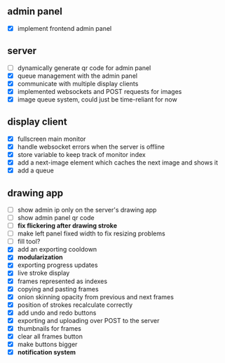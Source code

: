 ## admin panel
- [x] implement frontend admin panel

## server
- [ ] dynamically generate qr code for admin panel
- [x] queue management with the admin panel
- [x] communicate with multiple display clients
- [x] implemented websockets and POST requests for images
- [x] image queue system, could just be time-reliant for now

## display client
- [x] fullscreen main monitor
- [x] handle websocket errors when the server is offline
- [x] store variable to keep track of monitor index
- [x] add a next-image element which caches the next image and shows it 
- [x] add a queue

## drawing app
- [ ] show admin ip only on the server's drawing app
- [ ] show admin panel qr code 
- [ ] **fix flickering after drawing stroke**
- [ ] make left panel fixed width to fix resizing problems
- [ ] fill tool?
- [x] add an exporting cooldown
- [x] **modularization**
- [x] exporting progress updates
- [x] live stroke display
- [x] frames represented as indexes
- [x] copying and pasting frames
- [x] onion skinning opacity from previous and next frames
- [x] position of strokes recalculate correctly
- [x] add undo and redo buttons
- [x] exporting and uploading over POST to the server
- [x] thumbnails for frames
- [x] clear all frames button
- [x] make buttons bigger
- [x] **notification system**